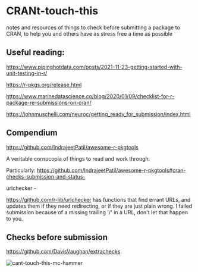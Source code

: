 # CRANt-touch-this

notes and resources of things to check before submitting a package to CRAN, to help you and others have as stress free a time as possible



## Useful reading:

https://www.pipinghotdata.com/posts/2021-11-23-getting-started-with-unit-testing-in-r/

https://r-pkgs.org/release.html

https://www.marinedatascience.co/blog/2020/01/09/checklist-for-r-package-re-submissions-on-cran/

https://johnmuschelli.com/neuroc/getting_ready_for_submission/index.html


## Compendium

https://github.com/IndrajeetPatil/awesome-r-pkgtools

A veritable cornucopia of things to read and work through. 

Particularly:
https://github.com/IndrajeetPatil/awesome-r-pkgtools#cran-checks-submission-and-status-


urlchecker - 

https://github.com/r-lib/urlchecker has functions that find errant URLs, and updates them if they need redirecting, or if they are just plain wrong. 
I failed submission because of a missing trailing '/' in a URL, don't let that happen to you. 

## Checks before submission 
https://github.com/DavisVaughan/extrachecks


![cant-touch-this-mc-hammer](https://user-images.githubusercontent.com/3278367/143146749-9b081fcd-b0c8-427d-a97e-b6dbedf263c3.gif)

